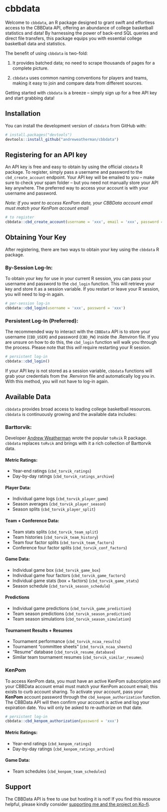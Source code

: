 
<!-- README.md is generated from README.Rmd. Please edit that file -->

# cbbdata

<!-- badges: start -->
<!-- badges: end -->

Welcome to `cbbdata`, an R package designed to grant swift and
effortless access to the CBBData API, offering an abundance of college
basketball statistics and data! By harnessing the power of back-end SQL
queries and direct file transfers, this package equips you with
essential college basketball data and statistics.

The benefit of using `cbbdata` is two-fold:

1.  It provides batched data; no need to scrape thousands of pages for a
    complete picture.

2.  `cbbdata` uses common naming conventions for players and teams,
    making it easy to join and compare data from different sources.

Getting started with `cbbdata` is a breeze – simply sign up for a free
API key and start grabbing data!

## Installation

You can install the development version of `cbbdata` from GitHub with:

``` r
# install.packages("devtools")
devtools::install_github("andreweatherman/cbbdata")
```

## Registering for an API key

An API key is free and easy to obtain by using the official `cbbdata` R
package. To register, simply pass a username and password to the
`cbd_create_account` endpoint. Your API key will be emailed to you –
make sure to check your spam folder – but you need not manually store
your API key anywhere. The preferred way to access your account is with
your username and password.

*Note: If you want to access KenPom data, your CBBData account email
must match your KenPom account email*

``` r
# to register
cbbdata::cbd_create_account(username = 'xxx', email = 'xxx', password = 'xxx', confirm_password = 'xxx')
```

## Obtaining Your Key

After registering, there are two ways to obtain your key using the
`cbbdata` R package.

### By-Session Log-In:

To obtain your key for use in your current R session, you can pass your
username and password to the `cbd_login` function. This will retrieve
your key and store it as a session variable. If you restart or leave
your R session, you will need to log-in again.

``` r
# per-session log-in
cbbdata::cbd_login(username = 'xxx', password = 'xxx')
```

### Persistent Log-In (Preferred):

The recommended way to interact with the `CBBData` API is to store your
username (`CBD_USER`) and password (`CBD_PW`) inside the .Renviron file.
If you are unsure on how to do this, the `cbd_login` function will walk
you through the process. Please note that this *will* require restarting
your R session.

``` r
# persistent log-in
cbbdata::cbd_login()
```

If your API key is not stored as a session variable, `cbbdata` functions
will grab your credentials from the .Renviron file and automatically log
you in. With this method, you will not have to log-in again.

## Available Data

`cbbdata` provides broad access to leading college basketball resources.
`cbbdata` is continuously growing and the available data includes:

### Barttorvik:

Developer [Andrew Weatherman](https://twitter.com/andreweatherman) wrote
the popular `toRvik` R package. `cbbdata` replaces `toRvik` and brings
with it a rich collection of Barttorvik data.

#### Metric Ratings:

-   Year-end ratings (`cbd_torvik_ratings`)
-   Day-by-day ratings (`cbd_torvik_ratings_archive`)

#### Player Data:

-   Individual game logs (`cbd_torvik_player_game`)
-   Season averages (`cbd_torvik_player_season`)
-   Season splits (`cbd_torvik_player_split`)

#### Team + Conference Data:

-   Team stats splits (`cbd_torvik_team_split`)
-   Team histories (`cbd_torvik_team_history`)
-   Team four factor splits (`cbd_torvik_team_factors`)
-   Conference four factor splits (`cbd_torvik_conf_factors`)

#### Game Data:

-   Individual game box (`cbd_torvik_game_box`)
-   Individual game four factors (`cbd_torvik_game_factors`)
-   Individual game stats (box + factors) (`cbd_torvik_game_stats`)
-   Season schedule (`cbd_torvik_season_schedule`)

#### Predictions

-   Individual game predictions (`cbd_torvik_game_prediction`)
-   Team season predictions (`cbd_torvik_season_prediction`)
-   Team season simulations (`cbd_torvik_season_simulation`)

#### Tournament Results + Resumes

-   Tournament performance (`cbd_torvik_ncaa_results`)
-   Tournament “committee sheets” (`cbd_torvik_ncaa_sheets`)
-   “Resume” database (`cbd_torvik_resume_database`)
-   Similar team tournament resumes (`cbd_torvik_similar_resumes`)

### KenPom

To access KenPom data, you must have an active KenPom subscription and
your CBBData account email must match your KenPom account email; this
exists to curb account sharing. To activate your account, pass your
**KenPom** account password through the `cbd_kenpom_authorization`
function. The CBBData API will then confirm your account is active and
log your expiration date. You will only be asked to re-authorize on that
date.

``` r
# persistent log-in
cbbdata::cbd_kenpom_authorization(password = 'xxx')
```

#### Metric Ratings:

-   Year-end ratings (`cbd_kenpom_ratings`)
-   Day-by-day ratings (`cbd_kenpom_ratings_archive`)

#### Game Data:

-   Team schedules (`cbd_kenpom_team_schedules`)

## Support

The CBBData API is free to use but hosting it is not! If you find this
resource helpful, please kindly consider [supporting me and the project
on Ko-fi](https://ko-fi.com/andrewweatherman).
